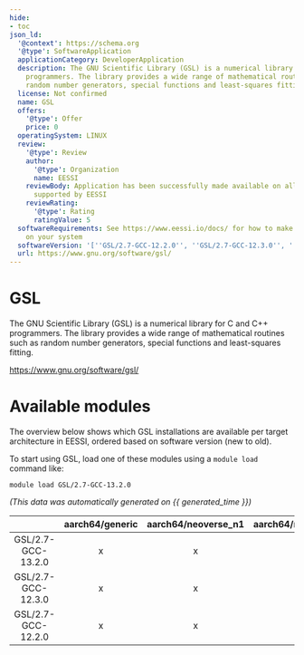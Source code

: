 ```yaml
---
hide:
- toc
json_ld:
  '@context': https://schema.org
  '@type': SoftwareApplication
  applicationCategory: DeveloperApplication
  description: The GNU Scientific Library (GSL) is a numerical library for C and C++
    programmers. The library provides a wide range of mathematical routines such as
    random number generators, special functions and least-squares fitting.
  license: Not confirmed
  name: GSL
  offers:
    '@type': Offer
    price: 0
  operatingSystem: LINUX
  review:
    '@type': Review
    author:
      '@type': Organization
      name: EESSI
    reviewBody: Application has been successfully made available on all architectures
      supported by EESSI
    reviewRating:
      '@type': Rating
      ratingValue: 5
  softwareRequirements: See https://www.eessi.io/docs/ for how to make EESSI available
    on your system
  softwareVersion: '[''GSL/2.7-GCC-12.2.0'', ''GSL/2.7-GCC-12.3.0'', ''GSL/2.7-GCC-13.2.0'']'
  url: https://www.gnu.org/software/gsl/
---
```


GSL
===


The GNU Scientific Library (GSL) is a numerical library for C and C++ programmers. The library provides a wide range of mathematical routines such as random number generators, special functions and least-squares fitting.

https://www.gnu.org/software/gsl/
# Available modules


The overview below shows which GSL installations are available per target architecture in EESSI, ordered based on software version (new to old).

To start using GSL, load one of these modules using a `module load` command like:

```shell
module load GSL/2.7-GCC-13.2.0
```

*(This data was automatically generated on {{ generated_time }})*  

| |aarch64/generic|aarch64/neoverse_n1|aarch64/neoverse_v1|aarch64/nvidia|x86_64/generic|x86_64/amd/zen2|x86_64/amd/zen3|x86_64/amd/zen4|x86_64/intel/haswell|x86_64/intel/sapphirerapids|x86_64/intel/skylake_avx512|aarch64/nvidia/grace|
| :---: | :---: | :---: | :---: | :---: | :---: | :---: | :---: | :---: | :---: | :---: | :---: | :---: |
|GSL/2.7-GCC-13.2.0|x|x|x|-|x|x|x|x|x|x|x|x|
|GSL/2.7-GCC-12.3.0|x|x|x|-|x|x|x|x|x|x|x|x|
|GSL/2.7-GCC-12.2.0|x|x|x|-|x|x|x|x|x|x|x|x|
